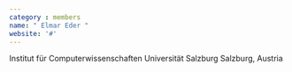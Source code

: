 ```yaml
---
category : members
name: " Elmar Eder " 
website: '#'
---
```

Institut für Computerwissenschaften
Universität Salzburg
Salzburg, Austria

